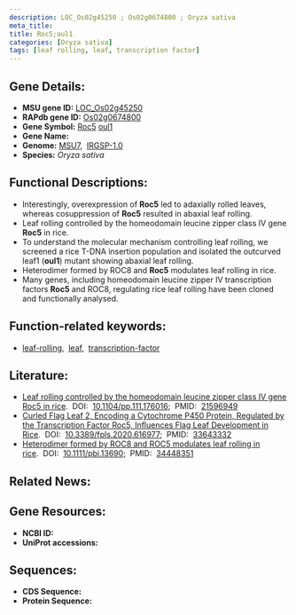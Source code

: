 ```yaml
---
description: LOC_Os02g45250 ; Os02g0674800 ; Oryza sativa
meta_title:
title: Roc5;oul1
categories: [Oryza sativa]
tags: [leaf rolling, leaf, transcription factor]
---
```


## Gene Details:
- **MSU gene ID:** [LOC_Os02g45250](http://rice.uga.edu/cgi-bin/ORF_infopage.cgi?orf=LOC_Os02g45250)  
- **RAPdb gene ID:** [Os02g0674800](https://rapdb.dna.affrc.go.jp/locus/?name=Os02g0674800)  
- **Gene Symbol:** <u>Roc5</u>&nbsp;<u>oul1</u>
- **Gene Name:**
- **Genome:**  [MSU7](http://rice.uga.edu/),&nbsp;&nbsp;[IRGSP-1.0](https://rapdb.dna.affrc.go.jp/download/irgsp1.html)
- **Species:** *Oryza sativa*

## Functional Descriptions:
   - Interestingly, overexpression of **Roc5** led to adaxially rolled leaves, whereas cosuppression of **Roc5** resulted in abaxial leaf rolling.
   - Leaf rolling controlled by the homeodomain leucine zipper class IV gene **Roc5** in rice.
   - To understand the molecular mechanism controlling leaf rolling, we screened a rice T-DNA insertion population and isolated the outcurved leaf1 (**oul1**) mutant showing abaxial leaf rolling.
   - Heterodimer formed by ROC8 and **Roc5** modulates leaf rolling in rice.
   - Many genes, including homeodomain leucine zipper IV transcription factors **Roc5** and ROC8, regulating rice leaf rolling have been cloned and functionally analysed.

## Function-related keywords:
   - [leaf-rolling](/tags/leaf-rolling/),&nbsp;&nbsp;[leaf](/tags/leaf/),&nbsp;&nbsp;[transcription-factor](/tags/transcription-factor/)

## Literature:
   - [Leaf rolling controlled by the homeodomain leucine zipper class IV gene Roc5 in rice](https://www.doi.org/10.1104/pp.111.176016).&nbsp;&nbsp;DOI:&nbsp;&nbsp;[10.1104/pp.111.176016](https://www.doi.org/10.1104/pp.111.176016);&nbsp;&nbsp;PMID:&nbsp;&nbsp;[21596949](https://pubmed.ncbi.nlm.nih.gov/21596949/)
   - [Curled Flag Leaf 2, Encoding a Cytochrome P450 Protein, Regulated by the Transcription Factor Roc5, Influences Flag Leaf Development in Rice](https://www.doi.org/10.3389/fpls.2020.616977).&nbsp;&nbsp;DOI:&nbsp;&nbsp;[10.3389/fpls.2020.616977](https://www.doi.org/10.3389/fpls.2020.616977);&nbsp;&nbsp;PMID:&nbsp;&nbsp;[33643332](https://pubmed.ncbi.nlm.nih.gov/33643332/)
   - [Heterodimer formed by ROC8 and ROC5 modulates leaf rolling in rice](https://www.doi.org/10.1111/pbi.13690).&nbsp;&nbsp;DOI:&nbsp;&nbsp;[10.1111/pbi.13690](https://www.doi.org/10.1111/pbi.13690);&nbsp;&nbsp;PMID:&nbsp;&nbsp;[34448351](https://pubmed.ncbi.nlm.nih.gov/34448351/)

## Related News:

## Gene Resources:
- **NCBI ID:**  []()
- **UniProt accessions:** [](https://www.uniprot.org/uniprotkb//entry)

## Sequences:
- **CDS Sequence:**
- **Protein Sequence:**
